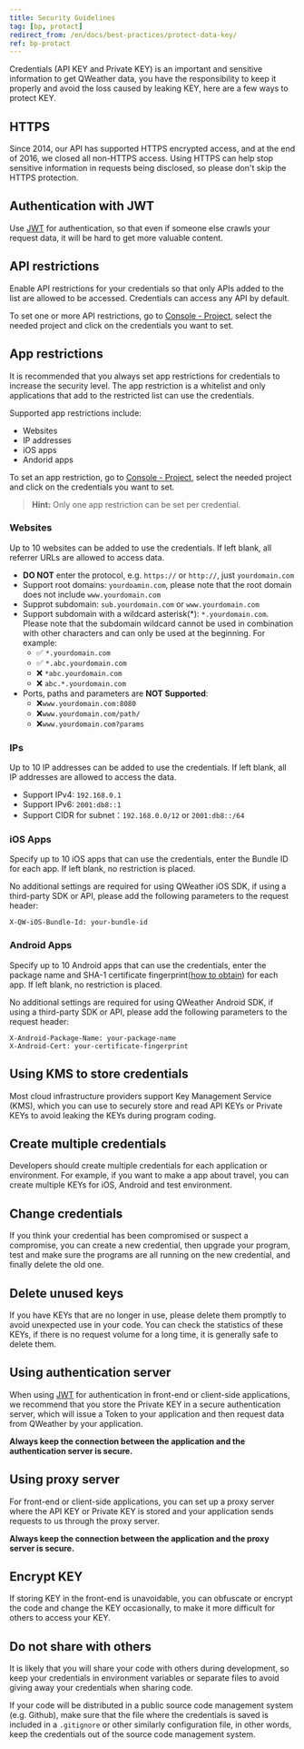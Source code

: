 ```yaml
---
title: Security Guidelines
tag: [bp, protact]
redirect_from: /en/docs/best-practices/protect-data-key/
ref: bp-protact
---
```


Credentials (API KEY and Private KEY) is an important and sensitive information to get QWeather data, you have the responsibility to keep it properly and avoid the loss caused by leaking KEY, here are a few ways to protect KEY.

## HTTPS

Since 2014, our API has supported HTTPS encrypted access, and at the end of 2016, we closed all non-HTTPS access. Using HTTPS can help stop sensitive information in requests being disclosed, so please don't skip the HTTPS protection.

## Authentication with JWT

Use [JWT](/en/docs/configuration/authentication/#json-web-token/) for authentication, so that even if someone else crawls your request data, it will be hard to get more valuable content.

## API restrictions

Enable API restrictions for your credentials so that only APIs added to the list are allowed to be accessed. Credentials can access any API by default.

To set one or more API restrictions, go to [Console - Project](https://console.qweather.com/project), select the needed project and click on the credentials you want to set.

## App restrictions

It is recommended that you always set app restrictions for credentials to increase the security level. The app restriction is a whitelist and only applications that add to the restricted list can use the credentials. 

Supported app restrictions include:

- Websites
- IP addresses
- iOS apps
- Andorid apps

To set an app restriction, go to [Console - Project](https://console.qweather.com/project), select the needed project and click on the credentials you want to set.

> **Hint:** Only one app restriction can be set per credential.

### Websites

Up to 10 websites can be added to use the credentials. If left blank, all referrer URLs are allowed to access data.

- **DO NOT** enter the protocol, e.g. `https://` or `http://`, just `yourdomain.com`
- Support root domains: `yourdoamin.com`, please note that the root domain does not include `www.yourdomain.com`
- Supprot subdomain: `sub.yourdomain.com` or `www.yourdomain.com`
- Support subdomain with a wildcard asterisk(*): `*.yourdomain.com`. Please note that the subdomain wildcard cannot be used in combination with other characters and can only be used at the beginning. For example:
  - ✅ `*.yourdomain.com`
  - ✅ `*.abc.yourdomain.com`
  - ❌ `*abc.yourdomain.com`
  - ❌ `abc.*.yourdomain.com`
- Ports, paths and parameters are **NOT Supported**: 
  - ❌`www.yourdomain.com:8080` 
  - ❌`www.yourdomain.com/path/`
  - ❌`www.yourdomain.com?params`

### IPs

Up to 10 IP addresses can be added to use the credentials. If left blank, all IP addresses are allowed to access the data.

- Support IPv4: `192.168.0.1`
- Support IPv6: `2001:db8::1`
- Support CIDR for subnet：`192.168.0.0/12` or `2001:db8::/64`

### iOS Apps

Specify up to 10 iOS apps that can use the credentials, enter the Bundle ID for each app. If left blank, no restriction is placed.

No additional settings are required for using QWeather iOS SDK, if using a third-party SDK or API, please add the following parameters to the request header:

```
X-QW-iOS-Bundle-Id: your-bundle-id
```

### Android Apps

Specify up to 10 Android apps that can use the credentials, enter the package name and SHA-1 certificate fingerprint([how to obtain](https://developers.google.com/android/guides/client-auth#using_keytool_on_the_certificate)) for each app. If left blank, no restriction is placed.

No additional settings are required for using QWeather Android SDK, if using a third-party SDK or API, please add the following parameters to the request header:

```
X-Android-Package-Name: your-package-name
X-Android-Cert: your-certificate-fingerprint
```

## Using KMS to store credentials

Most cloud infrastructure providers support Key Management Service (KMS), which you can use to securely store and read API KEYs or Private KEYs to avoid leaking the KEYs during program coding.

## Create multiple credentials

Developers should create multiple credentials for each application or environment. For example, if you want to make a app about travel, you can create multiple KEYs for iOS, Android and test environment.

## Change credentials

If you think your credential has been compromised or suspect a compromise, you can create a new credential, then upgrade your program, test and make sure the programs are all running on the new credential, and finally delete the old one.

## Delete unused keys

If you have KEYs that are no longer in use, please delete them promptly to avoid unexpected use in your code. You can check the statistics of these KEYs, if there is no request volume for a long time, it is generally safe to delete them.

## Using authentication server

When using [JWT](/en/docs/configuration/authentication/#json-web-token/) for authentication in front-end or client-side applications, we recommend that you store the Private KEY in a secure authentication server, which will issue a Token to your application and then request data from QWeather by your application.

**Always keep the connection between the application and the authentication server is secure.**

## Using proxy server

For front-end or client-side applications, you can set up a proxy server where the API KEY or Private KEY is stored and your application sends requests to us through the proxy server.

**Always keep the connection between the application and the proxy server is secure.**

## Encrypt KEY

If storing KEY in the front-end is unavoidable, you can obfuscate or encrypt the code and change the KEY occasionally, to make it more difficult for others to access your KEY.

## Do not share with others

It is likely that you will share your code with others during development, so keep your credentials in environment variables or separate files to avoid giving away your credentials when sharing code.

If your code will be distributed in a public source code management system (e.g. Github), make sure that the file where the credentials is saved is included in a `.gitignore` or other similarly configuration file, in other words, keep the credentials out of the source code management system.